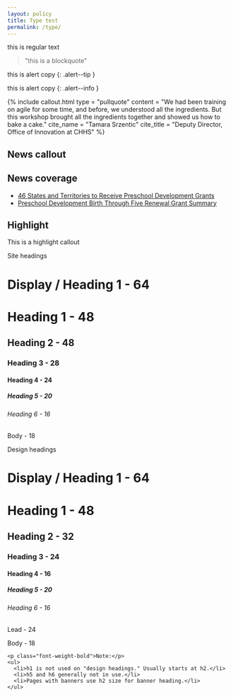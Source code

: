 ```yaml
---
layout: policy
title: Type test
permalink: /type/
---
```


this is regular text

> "this is a blockquote"

this is alert copy
{: .alert--tip }

this is alert copy
{: .alert--info }

{% include callout.html
  type = "pullquote"
  content = "We had been training on agile for some time, and before, we understood all the ingredients. But this workshop brought all the ingredients together and showed us how to bake a cake."
  cite_name = "Tamara Srzentic"
  cite_title = "Deputy Director, Office of Innovation at CHHS"
%}

<h2>News callout</h2>
<aside class="news-coverage callout">
  <h2>News coverage</h2>
  <ul>
    <li>
      <a href="#0" target="_blank">46 States and Territories to Receive Preschool Development Grants</a>
    </li>
    <li>
      <a href="#0" target="_blank">Preschool Development Birth Through Five Renewal Grant Summary</a>
    </li>
  </ul>
</aside>

<h2>Highlight</h2>
<div class="callout">
  <p>This is a highlight callout</p>
</div>

<div class="grid-container">
  <p class="font-weight-bold">Site headings</p>
  <h1>Display / Heading 1 - 64</h1>
  <h1>Heading 1 - 48</h1>
  <h2>Heading 2 - 48</h2>
  <h3>Heading 3 - 28</h3>
  <h4>Heading 4 - 24</h4>
  <h5>Heading 5 - 20</h5>
  <h6>Heading 6 - 16</h6>
  <p>Body - 18</p>

  <div class="page--toolkit">
    <p class="font-weight-bold">Design headings</p>
    <h1>Display / Heading 1 - 64</h1>
    <h1>Heading 1 - 48</h1>
    <h2>Heading 2 - 32</h2>
    <h3>Heading 3 - 24</h3>
    <h4>Heading 4 - 16</h4>
    <h5>Heading 5 - 20</h5>
    <h6>Heading 6 - 16</h6>
    <p class="text-intro">Lead - 24</p>
    <p>Body - 18</p>

    <p class="font-weight-bold">Note:</p>
    <ul>
      <li>h1 is not used on "design headings." Usually starts at h2.</li>
      <li>h5 and h6 generally not in use.</li>
      <li>Pages with banners use h2 size for banner heading.</li>
    </ul>
  </div>
</div>